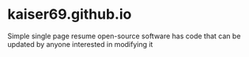 # kaiser69.github.io
Simple single page resume 
open-source software has code that can be updated by anyone interested in modifying it
